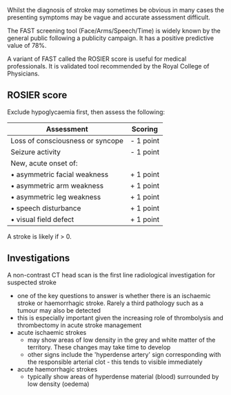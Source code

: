Whilst the diagnosis of stroke may sometimes be obvious in many cases the presenting symptoms may be vague and accurate assessment difficult.  
  
The FAST screening tool (Face/Arms/Speech/Time) is widely known by the general public following a publicity campaign. It has a positive predictive value of 78%.  
  
A variant of FAST called the ROSIER score is useful for medical professionals. It is validated tool recommended by the Royal College of Physicians.  
  
ROSIER score
------------

  
Exclude hypoglycaemia first, then assess the following:  
  


| **Assessment** | **Scoring** |
| --- | --- |
| Loss of consciousness or syncope | \- 1 point |
| Seizure activity | \- 1 point |
| New, acute onset of: |  |
| • asymmetric facial weakness | \+ 1 point |
| • asymmetric arm weakness | \+ 1 point |
| • asymmetric leg weakness | \+ 1 point |
| • speech disturbance | \+ 1 point |
| • visual field defect | \+ 1 point |

  
A stroke is likely if \> 0\.  
  
Investigations
--------------

  
A non\-contrast CT head scan is the first line radiological investigation for suspected stroke  
* one of the key questions to answer is whether there is an ischaemic stroke or haemorrhagic stroke. Rarely a third pathology such as a tumour may also be detected
* this is especially important given the increasing role of thrombolysis and thrombectomy in acute stroke management
* acute ischaemic strokes
	+ may show areas of low density in the grey and white matter of the territory. These changes may take time to develop
	+ other signs include the 'hyperdense artery' sign corresponding with the responsible arterial clot \- this tends to visible immediately
* acute haemorrhagic strokes
	+ typically show areas of hyperdense material (blood) surrounded by low density (oedema)
